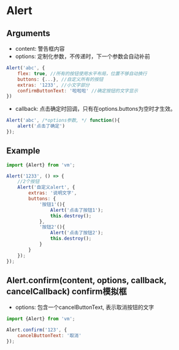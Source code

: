 Alert
==================

## Arguments 

* content: 警告框内容
* options: 定制化参数，不传递时，下一个参数会自动补前

```js
Alert('abc', {
    flex: true, //所有的按钮使用水平布局，位置不够自动换行
    buttons: {...}, //自定义所有的按钮
    extras: '1233', //小文字部分
    confirmButtonText: '啦啦啦' //确定按钮的文字显示
})
```

* callback: 点击确定时回调，只有在options.buttons为空时才生效。

```js
Alert('abc', /*options参数, */ function(){
    alert('点击了确定') 
});
```

## Example

```js
import {Alert} from 'vm';

Alert('1233', () => {
    //2个按钮
    Alert('自定义alert', {
        extras: '说明文字',
        buttons: {
            '按钮1'(){
                Alert('点击了按钮1');
                this.destroy();
            },
            '按钮2'(){
                Alert('点击了按钮2');
                this.destroy();
            }
        }
    });
});
```

## Alert.confirm(content, options, callback, cancelCallback) confirm模拟框

* options: 包含一个cancelButtonText, 表示取消按钮的文字

```js
import {Alert} from 'vm';

Alert.confirm('123', {
    cancelButtonText: '取消'
});
```